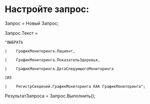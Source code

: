 # Настройте запрос:

Запрос = Новый Запрос;

Запрос.Текст = 

    "ВЫБРАТЬ

    |    ГрафикМониторинга.Пациент,

    |    ГрафикМониторинга.ПоказательЗдоровья,

    |    ГрафикМониторинга.ДатаСледующегоМониторинга

    |ИЗ

    |    РегистрСведений.ГрафикМониторинга КАК ГрафикМониторинга";

РезультатЗапроса = Запрос.Выполнить();

